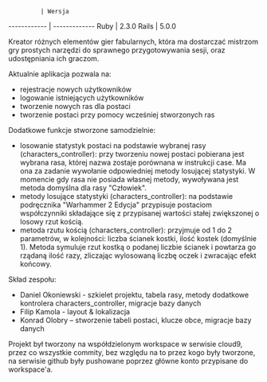              | Wersja
------------ | -------------
Ruby         | 2.3.0
Rails        | 5.0.0

Kreator różnych elementów gier fabularnych, która ma dostarczać mistrzom gry prostych narzędzi do sprawnego przygotowywania sesji, oraz udostępniania ich graczom.

Aktualnie aplikacja pozwala na:
  - rejestracje nowych użytkowników
  - logowanie istniejących użytkowników
  - tworzenie nowych ras dla postaci
  - tworzenie postaci przy pomocy wcześniej stworzonych ras
    
Dodatkowe funkcje stworzone samodzielnie:
  - losowanie statystyk postaci na podstawie wybranej rasy (characters_controller): przy tworzeniu nowej postaci pobierana jest wybrana rasa, której nazwa zostaje porównana w instrukcji case. Ma ona za zadanie wywołanie odpowiedniej metody losującej statystyki. W momencie gdy rasa nie posiada własnej metody, wywoływana jest metoda domyślna dla rasy "Człowiek".
  - metody losujące statystyki (characters_controller): na podstawie podręcznika "Warhammer 2 Edycja" przypisuje postaciom współczynniki składające się z przypisanej wartości stałej zwiększonej o losowy rzut kością.
  - metoda rzutu kością (characters_controller): przyjmuje od 1 do 2 parametrów, w kolejności: liczba ścianek kostki, ilość kostek (domyślnie 1). Metoda symuluje rzut kostką o podanej liczbie ścianek i powtarza go rządaną ilość razy, zliczając wylosowaną liczbę oczek i zwracając efekt końcowy. 

Skład zespołu:

* Daniel Okoniewski - szkielet projektu, tabela rasy, metody dodatkowe kontrolera characters_controller, migracje bazy danych
* Filip Kamola - layout & lokalizacja
* Konrad Olobry – stworzenie tabeli postaci, klucze obce, migracje bazy danych

Projekt był tworzony na współdzielonym workspace w serwisie cloud9, przez co wszystkie commity, bez względu na to przez kogo były tworzone, na serwisie github były pushowane poprzez główne konto przypisane do workspace'a.
